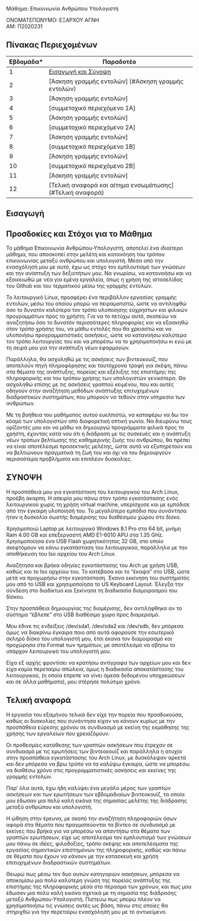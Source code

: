 Μάθημα: Επικοινωνία Ανθρώπου Υπολογιστή


ΟΝΟΜΑΤΕΠΩΝΥΜΟ: ΕΞΑΡΧΟΥ ΑΓΝΗ   
ΑΜ: Π2020231




## Πίνακας Περιεχομένων


| Εβδομάδα* | Παραδοτέο|
| --- | --- |
| 1 | [Εισαγωγή και Σύνοψη](#εισαγωγή) |
| 2 | [Άσκηση γραμμής εντολών] (#Ασκηση γραμμής εντολών) |
| 3 | [Άσκηση γραμμής εντολών]
| 4 | [συμμετοχικό περιεχόμενο 1A]
| 5 | [Άσκηση γραμμής εντολών]
| 6 | [συμμετοχικό περιεχόμενο 2A]
| 7 | [Άσκηση γραμμής εντολών]
| 8 | [συμμετοχικό περιεχόμενο 1B]
| 9 | [Άσκηση γραμμής εντολών]
| 10 | [συμμετοχικό περιεχόμενο 2B]
| 11 | [Άσκηση γραμμής εντολών]
| 12 | [Τελική αναφορά και αίτημα ενσωμάτωσης](#Τελική αναφορά) |


## Εισαγωγή

## Προσδοκίες και Στόχοι για το Μάθημα

Το μάθημα Επικοινωνία Ανθρώπου-Υπολογιστή, αποτελεί ένα ιδιαίτερο μάθημα, που αποσκοπεί στην μελέτη και κατανόηση του τρόπου επικοινωνίας μεταξύ ανθρώπου και υπολογιστή.
Μέσα από την ενασχόλησή μου με αυτό, έχω ως στόχο τον εμπλουτισμό των γνώσεων και την ανάπτυξη των δεξιοτήτων μου. 
Να γνωρίσω, να κατανοήσω και να εξοικειωθώ με νέα για εμένα εργαλεία, όπως η χρήση της ιστοσελίδας του Github και του τερματικού μέσω της γραμμής εντολών. 

Το λειτουργικό Linux, προσφέρει ένα περιβάλλον εργασίας γραμμής εντολών, μέσω του οποίου μπορώ να πειραματιστώ, ώστε να αντιληφθώ όσο το δυνατόν καλύτερα τον τρόπο υλοποίησης εύχρηστων και φιλικών προγραμμάτων προς το χρήστη. 
Για να το πετύχω αυτό, σκοπεύω να αναζητήσω όσο το δυνατόν περισσότερες πληροφορίες και να εξασκηθώ στον τρόπο χρήσης του, να μάθω εντολές που θα χρειαστώ και να υλοποιήσω προγραμματιστικές ασκήσεις, ώστε να κατανοήσω καλύτερα τον τρόπο λειτουργίας του και να μπορέσω να το χρησιμοποιήσω κι εγώ με τη σειρά μου για την ανάπτυξη νέων εφαρμογών.

Παράλληλα, θα ασχοληθώ με τις ασκήσεις των βιντεοκουίζ, που αποτελούν πηγή πληροφόρησης και ταυτόχρονα τροφή για σκέψη, πάνω στα θέματα της ανάπτυξης, πορείας και εξέλιξης της επιστήμης της πληροφορικής και του τρόπου χρήσης των υπολογιστών γενικότερα. 
Θα ασχοληθώ επίσης με τις ασκήσεις γραπτού κειμένου, που και αυτές οδηγούν στην αναζήτηση μεθόδων ανάπτυξης επιτυχημένων διαδραστικών συστημάτων, που μπορούν να τεθούν στην υπηρεσία των ανθρώπων.

Με τη βοήθεια του μαθήματος αυτού ευελπιστώ, να καταφέρω να δω τον κόσμο των υπολογιστών από διαφορετική οπτική γωνία.
Να διευρύνω τους ορίζοντές μου και να μάθω να δημιουργώ προγράμματα φιλικά προς το χρήστη, έχοντας κατά νου ότι η διάδραση με τις συσκευές και η ανάπτυξη νέων τρόπων βελτίωσης της καθημερινής ζωής του ανθρώπου, θα πρέπει να είναι αποτέλεσμα προσεκτικής μελέτης, ώστε αυτά να εξυπηρετούν και να βελτιώνουν πραγματικά τη ζωή του και όχι να του δημιουργούν περισσότερα προβλήματα και επιπλέον δυσκολίες.


## ΣΥΝΟΨΗ

Η προσπάθειά μου για εγκατάσταση του λειτουργικού του Arch Linux, προέβη άκαρπη. 
Η απειρία μου πάνω στον τρόπο εγκατάστασης ενός λειτουργικού χωρίς τη χρήση virtual machine, υπερίσχυσε και με εμπόδισε από την έγκαιρη υλοποίησή του.
Το μεγαλύτερο εμπόδιο που συνάντησα ήταν η δυσκολία σωστής διαμέρισης του διαθέσιμου χώρου στο δίσκο. <br />

Χρησιμοποιώ Laptop με λειτουργικό Windows 8.1 Pro στα 64 bit, μνήμη Ram 4.00 GB και επεξεργαστή AMD E1-6010 APU στα 1.35 GHz. 
Χρησιμοποίησα ένα USB Flash χωρητικότητας 32 GB, στο οποίο σκεφτόμουν να κάνω εγκατάσταση του λειτουργικού, παράλληλα με την αποθήκευση του Iso αρχείου του Arch Linux. <br />

Αναζήτησα και βρήκα οδηγίες εγκατάστασης του Arch με χρήση USB, καθώς και το Iso αρχείου του. Το κατέβασα και το “έκαψα” στο USB, ώστε μετά να προχωρήσω στην εγκατάσταση. Έκανα εκκίνηση του συστήματός μου από το USB και χρησιμοποίησα το US Keyboard Layout. Έλεγξα την σύνδεση στο διαδίκτυο και ξεκίνησα τη διαδικασία διαμοιρασμού του δίσκου.

Στην προσπάθεια δημιουργίας της διαμέρισης, δεν αντιλήφθηκα αν το σύστημα “έβλεπε” στο USB διαθέσιμο χώρο προς διαμερισμό.

Μου έδινε τις ενδείξεις /dev/sda1,  /dev/sda2 και /dev/sdb, δεν μπόρεσα όμως να διακρίνω έγκαιρα ποιο από αυτά αφορούσε την εσωτερικό σκληρό δίσκο του υπολογιστή μου, έτσι έκανα τον διαμοιρασμό και προχώρησα στο Format των τμημάτων, με αποτέλεσμα να σβήσω το υπάρχον λειτουργικό του υπολογιστή μου.

Είχα εξ αρχής φροντίσει να κρατήσω αντίγραφα των αρχείων μου και δεν είχα καμία περεταίρω απώλεια, όμως η διαδικασία αποκατάστασης του λειτουργικού, (η οποία  έπρεπε να γίνει άμεσα δεδομένου υποχρεώσεων και σε άλλα μαθήματα), μου στέρησε πολύτιμο χρόνο. 



## Τελική αναφορά

Η εργασία του εξαμήνου τελικά δεν είχε την πορεία που προσδοκούσα, καθώς οι δυσκολίες που συνάντησα είχαν να κάνουν κυρίως με την προσπάθεια εύρεσης χρόνου σε συνδυασμό με εκείνη της εκμάθησης της χρήσης των εργαλείων που χρειαζόμουν. <br />

Οι προθεσμίες κατάθεσης των γραπτών ασκήσεων που έτρεχαν σε συνδυασμό με τις ερωτήσεις των βιντεοκουίζ και παράλληλα η ατυχία στην προσπάθεια εγκατάστασης του Arch Linux, με δυσκόλεψαν αρκετά και δεν μπόρεσα να βρω τρόπο να τα καλύψω έγκαιρα, ώστε να μπορέσω να διαθέσω χρόνο στις προγραμματιστικές ασκήσεις και εκείνες της γραμμής εντολών. 

Παρ’ όλα αυτά, έχω ήδη καλύψει ένα μεγάλο μέρος των γραπτών ασκήσεων και των ερωτήσεων των εβδομαδιαίων βιντεοκουίζ, τα οποία μου έδωσαν μια πολύ καλή εικόνα της σημασίας μελέτης της διάδρασης μεταξύ ανθρώπου και υπολογιστή.

Η ώθηση στην έρευνα, με σκοπό την αναζήτηση πληροφοριών όσων αφορά στα θέματα που πραγματεύονται τα βίντεο σε συνδυασμό με εκείνες που βρήκα για να μπορέσω να απαντήσω στα θέματα των γραπτών ερωτήσεων, είχε ως αποτέλεσμα τον εμπλουτισμό των γνώσεων μου πάνω σε ιδέες, φιλοδοξίες, τρόπο σκέψης και αποτελέσματα της εργασίας σημαντικών επιστημόνων της πληροφορικής, καθώς και πάνω σε θέματα που έχουν να κάνουν με την κατασκευή και χρήση επιτυχημένων διαδραστικών συστημάτων. <br />

Θεωρώ πως μέσω τον δυο αυτών κατηγοριών ασκήσεων, μπόρεσα να αποκομίσω μια πολύ καλύτερη γνώση της πορείας ανάπτυξης της επιστήμης της πληροφορικής μέσα στο πέρασμα των χρόνων, και πως μου έδωσαν μια πολύ καλή εικόνα σχετικά με τη σημασία της διάδρασης μεταξύ Ανθρώπου-Υπολογιστή.
Πιστεύω πως μπορώ πλέον να χρησιμοποιήσω τις γνώσεις αυτές ως βάση, πάνω στις οποίες θα στηριχθώ για την περεταίρω ενασχόλησή μου με το αντικείμενο.




